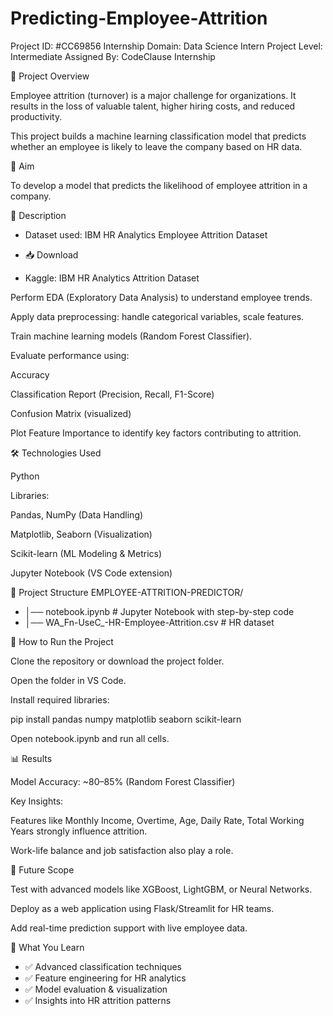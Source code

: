 # Predicting-Employee-Attrition


Project ID: #CC69856
Internship Domain: Data Science Intern
Project Level: Intermediate
Assigned By: CodeClause Internship

📌 Project Overview

Employee attrition (turnover) is a major challenge for organizations. It results in the loss of valuable talent, higher hiring costs, and reduced productivity.

This project builds a machine learning classification model that predicts whether an employee is likely to leave the company based on HR data.

🎯 Aim

To develop a model that predicts the likelihood of employee attrition in a company.

📖 Description

 - Dataset used: IBM HR Analytics Employee Attrition Dataset
 - 📥 Download

- Kaggle: IBM HR Analytics Attrition Dataset

Perform EDA (Exploratory Data Analysis) to understand employee trends.

Apply data preprocessing: handle categorical variables, scale features.

Train machine learning models (Random Forest Classifier).

Evaluate performance using:

Accuracy

Classification Report (Precision, Recall, F1-Score)

Confusion Matrix (visualized)

Plot Feature Importance to identify key factors contributing to attrition.

🛠️ Technologies Used

Python

Libraries:

Pandas, NumPy (Data Handling)

Matplotlib, Seaborn (Visualization)

Scikit-learn (ML Modeling & Metrics)

Jupyter Notebook (VS Code extension)

📂 Project Structure
EMPLOYEE-ATTRITION-PREDICTOR/
- │── notebook.ipynb                # Jupyter Notebook with step-by-step code
- │── WA_Fn-UseC_-HR-Employee-Attrition.csv  # HR dataset

🚀 How to Run the Project

Clone the repository or download the project folder.

Open the folder in VS Code.

Install required libraries:

pip install pandas numpy matplotlib seaborn scikit-learn


Open notebook.ipynb and run all cells.

📊 Results

Model Accuracy: ~80–85% (Random Forest Classifier)

Key Insights:

Features like Monthly Income, Overtime, Age, Daily Rate, Total Working Years strongly influence attrition.

Work-life balance and job satisfaction also play a role.

🔮 Future Scope

Test with advanced models like XGBoost, LightGBM, or Neural Networks.

Deploy as a web application using Flask/Streamlit for HR teams.

Add real-time prediction support with live employee data.

📌 What You Learn

- ✅ Advanced classification techniques
- ✅ Feature engineering for HR analytics
- ✅ Model evaluation & visualization
- ✅ Insights into HR attrition patterns
